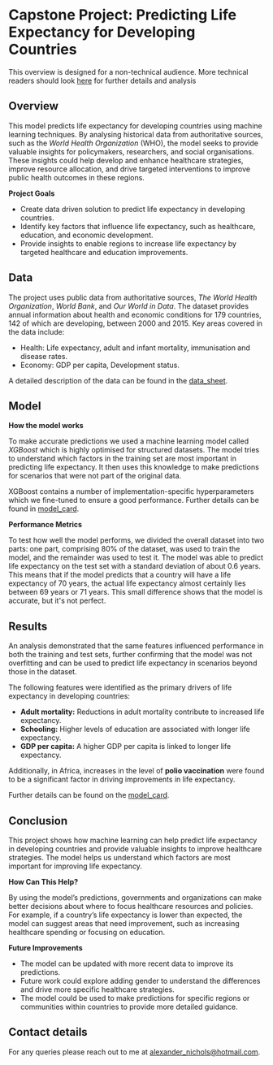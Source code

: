 # Capstone Project: Predicting Life Expectancy for Developing Countries
This overview is designed for a non-technical audience. More technical readers should look [here](files.md) for further details and analysis

## Overview
This model predicts life expectancy for developing countries using machine learning techniques. By analysing historical data from authoritative sources, such as the _World Health Organization_ (WHO), the model seeks to provide valuable insights for policymakers, researchers, and social organisations. These insights could help develop and enhance healthcare strategies, improve resource allocation, and drive targeted interventions to improve public health outcomes in these regions.

**Project Goals**

- Create data driven solution to predict life expectancy in developing countries.
- Identify key factors that influence life expectancy, such as healthcare, education, and economic development.
- Provide insights to enable regions to increase life expectancy by targeted healthcare and education improvements.

## Data
The project uses public data from authoritative sources, _The World Health Organization_, _World Bank_, and _Our World in Data_. The dataset provides annual information about health and economic conditions for 179 countries, 142 of which are developing, between 2000 and 2015. Key areas covered in the data include:
- Health: Life expectancy, adult and infant mortality, immunisation and disease rates.
- Economy: GDP per capita, Development status.

A detailed description of the data can be found in the [data_sheet](data_sheet.md). 

## Model
**How the model works**

To make accurate predictions we used a machine learning model called _XGBoost_ which is highly optimised for structured datasets. The model tries to understand which factors in the training set are most important in predicting life expectancy. It then uses this knowledge to make predictions for scenarios that were not part of the original data. 

XGBoost contains a number of implementation-specific hyperparameters which we fine-tuned  to ensure a good performance. Further details can be found in [model_card](model_card.md).

**Performance Metrics**

To test how well the model performs, we divided the overall dataset into two parts: one part, comprising 80% of the dataset, was used to train the model, and the remainder was used to test it. The model was able to predict life expectancy on the test set with a standard deviation of about 0.6 years. This means that if the model predicts that a country will have a life expectancy of 70 years, the actual life expectancy almost certainly lies between 69 years or 71 years. This small difference shows that the model is accurate, but it's not perfect.

## Results
An analysis demonstrated that the same features influenced performance in both the training and test sets, further confirming that the model was not overfitting and can be used to predict life expectancy in scenarios beyond those in the dataset.

The following features were identified as the primary drivers of life expectancy in developing countries:

- **Adult mortality:** Reductions in adult mortality contribute to increased life expectancy.
- **Schooling:** Higher levels of education are associated with longer life expectancy.
- **GDP per capita:** A higher GDP per capita is linked to longer life expectancy.

Additionally, in Africa, increases in the level of **polio vaccination** were found to be a significant factor in driving improvements in life expectancy.

Further details can be found on the [model_card](model_card.md).

## Conclusion
This project shows how machine learning can help predict life expectancy in developing countries and provide valuable insights to improve healthcare strategies. The model helps us understand which factors are most important for improving life expectancy.

**How Can This Help?**

By using the model’s predictions, governments and organizations can make better decisions about where to focus healthcare resources and policies. For example, if a country’s life expectancy is lower than expected, the model can suggest areas that need improvement, such as increasing healthcare spending or focusing on education.

**Future Improvements**

- The model can be updated with more recent data to improve its predictions.
- Future work could explore adding gender to understand the differences and drive more specific healthcare strategies.
- The model could be used to make predictions for specific regions or communities within countries to provide more detailed guidance.

## Contact details
For any queries please reach out to me at <alexander_nichols@hotmail.com>.
